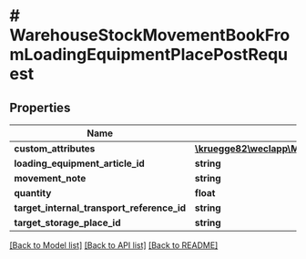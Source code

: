 # # WarehouseStockMovementBookFromLoadingEquipmentPlacePostRequest

## Properties

Name | Type | Description | Notes
------------ | ------------- | ------------- | -------------
**custom_attributes** | [**\kruegge82\weclapp\Model\WarehouseStockMovementBookDirectStockTransferPostRequestCustomAttributesInner[]**](WarehouseStockMovementBookDirectStockTransferPostRequestCustomAttributesInner.md) |  | [optional]
**loading_equipment_article_id** | **string** |  |
**movement_note** | **string** |  | [optional]
**quantity** | **float** |  |
**target_internal_transport_reference_id** | **string** |  | [optional]
**target_storage_place_id** | **string** |  | [optional]

[[Back to Model list]](../../README.md#models) [[Back to API list]](../../README.md#endpoints) [[Back to README]](../../README.md)
